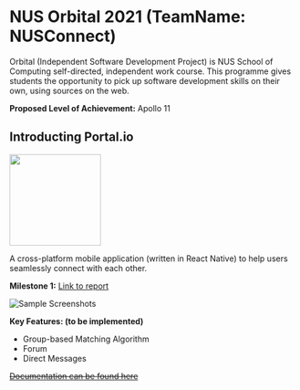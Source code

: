 # NUS Orbital 2021 (TeamName: NUSConnect)

Orbital (Independent Software Development Project) is NUS School of Computing self-directed, independent work course. This programme gives students the opportunity to pick up software development skills on their own, using sources on the web.

**Proposed Level of Achievement:** Apollo 11


## Introducting Portal.io

<img src="https://raw.githubusercontent.com/benedictchuajj/Orbital2021/main/src/assets/logo.png" width="160">

A cross-platform mobile application (written in React Native) to help users seamlessly connect with each other.

**Milestone 1:** [Link to report](https://docs.google.com/document/d/1kk2xyrJco7O6uScoS3XqIbGLOcx2QNYJV4IhLyRGNxg/edit?usp=sharing)

![Sample Screenshots](https://raw.githubusercontent.com/benedictchuajj/Orbital2021/main/assets/sample_screenshots.png)

**Key Features: (to be implemented)**
* Group-based Matching Algorithm
* Forum
* Direct Messages

[~~Documentation can be found here~~](https://docs.google.com/document/d/1KQt-ke-O7QabJMdp9oJYTGkmXdK-TGQFx0Jig3PgIJ0/edit?usp=sharing)
